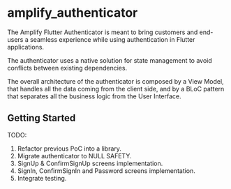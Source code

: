 # amplify_authenticator

The Amplify Flutter Authenticator is meant to bring customers and end-users
a seamless experience while using authentication in Flutter applications.

The authenticator uses a native solution for state management to avoid conflicts
between existing dependencies.

The overall architecture of the authenticator is composed by a View Model, that
handles all the data coming from the client side, and by a BLoC pattern that
separates all the business logic from the User Interface.

## Getting Started

TODO:

1. Refactor previous PoC into a library.
2. Migrate authenticator to NULL SAFETY.
3. SignUp & ConfirmSignUp screens implementation.
4. SignIn, ConfirmSignIn and Password screens implementation.
5. Integrate testing.
